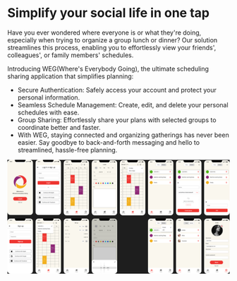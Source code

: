 # Simplify your social life in one tap

Have you ever wondered where everyone is or what they're doing, especially when trying to organize a group lunch or dinner? Our solution streamlines this process, enabling you to effortlessly view your friends', colleagues', or family members' schedules.

Introducing WEG(Where's Everybody Going), the ultimate scheduling sharing application that simplifies planning:

- Secure Authentication: Safely access your account and protect your personal information.
- Seamless Schedule Management: Create, edit, and delete your personal schedules with ease.
- Group Sharing: Effortlessly share your plans with selected groups to coordinate better and faster.
- With WEG, staying connected and organizing gatherings has never been easier. Say goodbye to back-and-forth messaging and hello to streamlined, hassle-free planning.

![prototype](https://github.com/sammitako/convex-hackathon/blob/1f5f73b00c7881deaafdc39ccf59eea244b86adf/assets/images/WEG.jpg)
